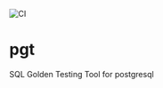 ![CI](https://github.com/mbj/pgt/workflows/CI/badge.svg)

# pgt
SQL Golden Testing Tool for postgresql
